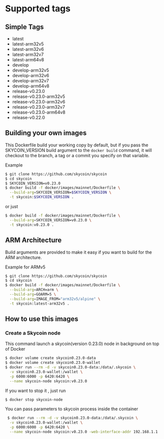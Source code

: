 # Supported tags

## Simple Tags

- latest
- latest-arm32v5
- latest-arm32v6
- latest-arm32v7
- latest-arm64v8
- develop
- develop-arm32v5
- develop-arm32v6
- develop-arm32v7
- develop-arm64v8
- release-v0.23.0
- release-v0.23.0-arm32v5
- release-v0.23.0-arm32v6
- release-v0.23.0-arm32v7
- release-v0.23.0-arm64v8
- release-v0.22.0

## Building your own images

This Dockerfile build your working copy by default, but if you pass the
SKYCOIN_VERSION build argument to the `docker build` command, it will checkout
to the branch, a tag or a commit you specify on that variable.

Example

```sh
$ git clone https://github.com/skycoin/skycoin
$ cd skycoin
$ SKYCOIN_VERSION=v0.23.0
$ docker build -f docker/images/mainnet/Dockerfile \
  --build-arg=SKYCOIN_VERSION=$SKYCOIN_VERSION \
  -t skycoin:$SKYCOIN_VERSION .
```

or just

```sh
$ docker build -f docker/images/mainnet/Dockerfile \
  --build-arg=SKYCOIN_VERSION=v0.23.0 \
  -t skycoin:v0.23.0 .
```

## ARM Architecture

Build arguments are provided to make it easy if you want to build for the ARM
architecture.

Example for ARMv5

```sh
$ git clone https://github.com/skycoin/skycoin
$ cd skycoin
$ docker build -f docker/images/mainnet/Dockerfile \
  --build-arg=ARCH=arm \
  --build-arg=GOARM=5 \
  --build-arg=IMAGE_FROM="arm32v5/alpine" \
  -t skycoin:latest-arm32v5 .
```

## How to use this images

### Create a Skycoin node

This command launch a skycoin(version 0.23.0) node in background on top of Docker

```sh
$ docker volume create skycoin0.23.0-data
$ docker volume create skycoin0.23.0-wallet
$ docker run --rm -d -v skycoin0.23.0-data:/data/.skycoin \
  -v skycoin0.23.0-wallet:/wallet \
  -p 6000:6000 -p 6420:6420 \
  --name skycoin-node skycoin:v0.23.0
```

If you want to stop it , just run

```sh
$ docker stop skycoin-node
```

You can pass parameters to skycoin process inside the container

```sh
 $ docker run --rm -d -v skycoin0.23.0-data:/data/.skycoin \
  -v skycoin0.23.0-wallet:/wallet \
  -p 6000:6000 -p 6420:6420 \
  --name skycoin-node skycoin:v0.23.0 -web-interface-addr 192.168.1.1
```

